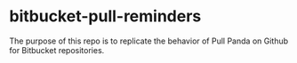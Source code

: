 # bitbucket-pull-reminders

The purpose of this repo is to replicate the behavior of Pull Panda on Github for Bitbucket repositories. 